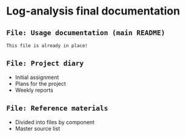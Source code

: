 # Log-analysis final documentation

## `File: Usage documentation (main README)`
```
This file is already in place!
```

## `File: Project diary`
* Initial assignment
* Plans for the project
* Weekly reports

## `File: Reference materials`
* Divided into files by component
* Master source list
